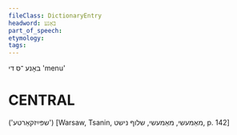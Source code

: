 ```yaml
---
fileClass: DictionaryEntry
headword: באָנע
part_of_speech: 
etymology: 
tags: 
---
```

באָנע
־ס
די
'menu'

CENTRAL
========

('שפּײַזקאַרטע')
[Warsaw, Tsanin, מאַמעשי, מאַמעשי, שלוף נישט, p. 142]